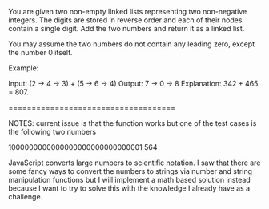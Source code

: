 You are given two non-empty linked lists representing two non-negative integers. The digits are stored in reverse order and each of their nodes contain a single digit. Add the two numbers and return it as a linked list.

You may assume the two numbers do not contain any leading zero, except the number 0 itself.

Example:

Input: (2 -> 4 -> 3) + (5 -> 6 -> 4)
Output: 7 -> 0 -> 8
Explanation: 342 + 465 = 807.




====================================

NOTES: current issue is that the function works but one of the test cases is the following two numbers

1000000000000000000000000000001
564

JavaScript converts large numbers to scientific notation. I saw that there are some fancy ways to convert the numbers to strings via number and string manipulation functions but I will implement a math based solution instead because I want to try to solve this with the knowledge I already have as a challenge.